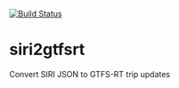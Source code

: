 [![Build Status](https://travis-ci.org/HSLdevcom/siri2gtfsrt.svg?branch=master)](https://travis-ci.org/HSLdevcom/siri2gtfsrt)

siri2gtfsrt
===========

Convert SIRI JSON to GTFS-RT trip updates
